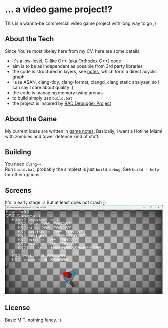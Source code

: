 # ... a video game project!?

This is a wanna-be commercial video game project with long way to go ;)

## About the Tech

Since You're most likeley here from my CV, here are some details:

- it's a low-level, C-like C++ (aka Orthodox C++) code
- aim is to be as independent as possible from 3rd party libraries
- the code is structured in layers, see [notes](doc/notes.md), which form a direct acyclic graph
- I use ASAN, clang-tidy, clang-format, clangd, clang static analyzer, so I can say I care about quality :)
- the code is managing memory using arenas
- to build simply use `build.bat`
- the project is inspired by [RAD Debugger Project](https://github.com/EpicGames/raddebugger)

## About the Game

My current ideas are written in [game notes](doc/game.md). Basically, I want a Hotline Miami with zombies and tower defence kind of stuff.

## Building

You need `clang++`.  
Run `build.bat`, probably the simplest is just `build debug`. See `build --help` for other options.

## Screens

It's in early stage...! But at least does not crash ;)
![alt text](doc/game_ss.png)

## License

Basic [MIT](LICENSE.md), nothing fancy. :)
